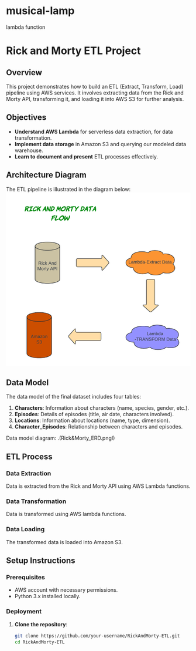 # musical-lamp
lambda function
# Rick and Morty ETL Project

## Overview
This project demonstrates how to build an ETL (Extract, Transform, Load) pipeline using AWS services. It involves extracting data from the Rick and Morty API, transforming it, and loading it into AWS S3 for further analysis.

## Objectives
- **Understand AWS Lambda** for serverless data extraction, for data transformation.
- **Implement data storage** in Amazon S3 and querying our modeled data warehouse.
- **Learn to document and present** ETL processes effectively.

## Architecture Diagram
The ETL pipeline is illustrated in the diagram below:
![Data Flow Diagram](https://github.com/suuban2652/musical-lamp/blob/main/Flowcharts.png)

## Data Model
The data model of the final dataset includes four tables:
1. **Characters**: Information about characters (name, species, gender, etc.).
2. **Episodes**: Details of episodes (title, air date, characters involved).
3. **Locations**: Information about locations (name, type, dimension).
4. **Character_Episodes**: Relationship between characters and episodes.

Data model diagram:
.(Rick&Morty_ERD.pngI)

## ETL Process

### Data Extraction
Data is extracted from the Rick and Morty API using AWS Lambda functions.

### Data Transformation
Data is transformed using AWS lambda functions.

### Data Loading
The transformed data is loaded into Amazon S3.

## Setup Instructions

### Prerequisites
- AWS account with necessary permissions.
- Python 3.x installed locally.

### Deployment
1. **Clone the repository**:
   ```bash
   git clone https://github.com/your-username/RickAndMorty-ETL.git
   cd RickAndMorty-ETL
   
